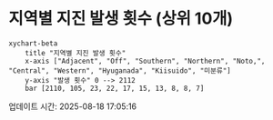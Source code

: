 # 지역별 지진 발생 횟수 (상위 10개)

```mermaid
xychart-beta
    title "지역별 지진 발생 횟수"
    x-axis ["Adjacent", "Off", "Southern", "Northern", "Noto,", "Central", "Western", "Hyuganada", "Kiisuido", "미분류"]
    y-axis "발생 횟수" 0 --> 2112
    bar [2110, 105, 23, 22, 17, 15, 13, 8, 8, 7]
```

업데이트 시간: 2025-08-18 17:05:16
